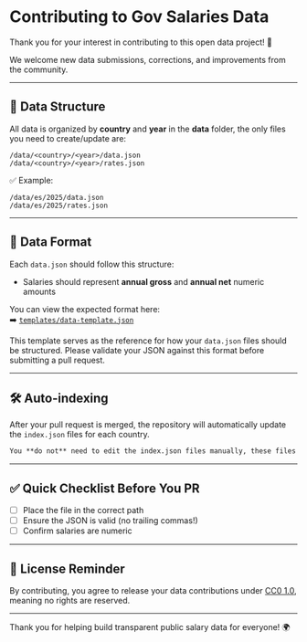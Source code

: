 # Contributing to Gov Salaries Data

Thank you for your interest in contributing to this open data project! 🎉

We welcome new data submissions, corrections, and improvements from the community.

---

## 📂 Data Structure

All data is organized by **country** and **year** in the **data** folder, the only files you need to create/update are:

```
/data/<country>/<year>/data.json
/data/<country>/<year>/rates.json
```

✅ Example:

```
/data/es/2025/data.json
/data/es/2025/rates.json
```

---

## 🧾 Data Format

Each `data.json` should follow this structure:

- Salaries should represent **annual gross** and **annual net** numeric amounts

You can view the expected format here:  
➡️ [`templates/data-template.json`](templates/data-template.json)

This template serves as the reference for how your `data.json` files should be structured. Please validate your JSON against this format before submitting a pull request.

---

## 🛠 Auto-indexing

After your pull request is merged, the repository will automatically update the `index.json` files for each country.

```markdown
You **do not** need to edit the index.json files manually, these files are automatically updated.
```

---

## ✅ Quick Checklist Before You PR

- [ ] Place the file in the correct path
- [ ] Ensure the JSON is valid (no trailing commas!)
- [ ] Confirm salaries are numeric

---

## 🤝 License Reminder

By contributing, you agree to release your data contributions under [CC0 1.0](https://creativecommons.org/publicdomain/zero/1.0/), meaning no rights are reserved.

---

Thank you for helping build transparent public salary data for everyone! 🌍
